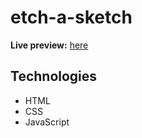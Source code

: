 # etch-a-sketch

**Live preview:** [here](https://tender-tesla-72b11e.netlify.app/)

## Technologies
* HTML
* CSS
* JavaScript

